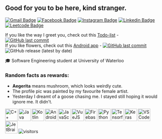 ## Good for you to be here, kind stranger.

[![Gmail Badge](https://img.shields.io/badge/-Email-c14438?style=plastic&logo=Gmail&logoColor=white&link=mailto:jennytai3221@gmail.com)](jennytai3221@gmail.com)
[![Facebook Badge](https://img.shields.io/badge/-Facebook-blue?style=plastic&logo=Facebook&logoColor=white&link=https://www.facebook.com/in/jennytai1223/)](https://www.facebook.com/in/jennytai1223/)
[![Instagram Badge](https://img.shields.io/badge/-Instagram-purple?style=plastic&logo=instagram&logoColor=white&link=https://www.instagram.com/aegerita/)](https://www.instagram.com/aegerita/)
[![Linkedin Badge](https://img.shields.io/badge/-Linkedin-blue?style=plastic&logo=Linkedin&logoColor=white&link=https://www.linkedin.com/in/jenny-tai/)](https://www.linkedin.com/in/jenny-tai/)
[![Leetcode Badge](https://img.shields.io/badge/-Leetcode-gray?style=plastic&logo=Leetcode&logoColor=white&link=https://leetcode.com/aegerita/)](https://leetcode.com/aegerita/)

If you like the way I greet you, check out this [Todo-list](aegerita-todo.netlify.app) - [![GitHub last commit](https://img.shields.io/github/last-commit/aegerita/Vue-TodoList)](https://github.com/aegerita/Vue-TodoList) <br>
If you like flowers, check out this [Android app](https://play.google.com/store/apps/details?id=com.aegerita.spot_a_flower) - [![GitHub last commit](https://img.shields.io/github/last-commit/aegerita/Spot-A-Flower)](https://github.com/aegerita/Spot-A-Flower) ![GitHub release (latest by date)](https://img.shields.io/github/v/release/aegerita/Spot-A-Flower)

🎓 Software Engineering student at University of Waterloo


### Random facts as rewards:
 - **Aegerita** means mushroom, which looks weirdly cute. 
 - The profile pic was painted by my favourite female artist. 
 - Yesterday I dreamt of a goose chasing me. I stayed still hoping it would ignore me. It didn't. 
 
<img align="left" src="https://simpleicons.org/icons/cplusplus.svg" alt="C++" height="40px" />
<img align="left" src="https://simpleicons.org/icons/java.svg" alt="Java" height="40px" />
<img align="left" src="https://simpleicons.org/icons/kotlin.svg" alt="Kotlin" height="40px" />
<img align="left" src="https://simpleicons.org/icons/android.svg" alt="Android" height="40px" />
<img align="left" src="https://simpleicons.org/icons/javascript.svg" alt="JavaScript" height="40px" />
<img align="left" src="https://simpleicons.org/icons/vue-dot-js.svg" alt="VueJS" height="40px" />
<img align="left" src="https://simpleicons.org/icons/firebase.svg" alt="Firebase" height="40px" />
<img align="left" src="https://simpleicons.org/icons/python.svg" alt="Python" height="40px" />
<img align="left" src="https://simpleicons.org/icons/tensorflow.svg" alt="Tensorflow" height="40px" />
<img align="left" src="https://simpleicons.org/icons/keras.svg" alt="Keras" height="40px" />
<img align="left" src="https://simpleicons.org/icons/visualstudiocode.svg" alt="VSCode" height="40px" />
<img align="left" src="https://simpleicons.org/icons/jetbrains.svg" alt="JetBrains Tools" height="40px" />
 
<br> 
<br>
<br>

![visitors](https://visitor-badge.laobi.icu/badge?page_id=aegerita.aegerita)
